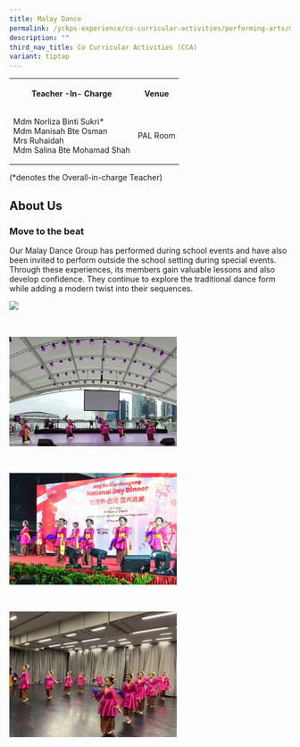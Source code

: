 ```yaml
---
title: Malay Dance
permalink: /yckps-experience/co-curricular-activities/performing-arts/malay-dance/
description: ""
third_nav_title: Co Curricular Activities (CCA)
variant: tiptap
---
```

<table style="minWidth: 50px">
<colgroup>
<col>
<col>
</colgroup>
<tbody>
<tr>
<th rowspan="1" colspan="1">
<p>Teacher -In- Charge</p>
</th>
<th rowspan="1" colspan="1">
<p>Venue</p>
</th>
</tr>
<tr>
<td rowspan="1" colspan="1">
<p>Mdm Norliza Binti Sukri*
<br>Mdm Manisah Bte Osman
<br>Mrs Ruhaidah
<br>Mdm Salina Bte Mohamad Shah</p>
</td>
<td rowspan="1" colspan="1">
<p>PAL Room</p>
</td>
</tr>
</tbody>
</table>
<p>(*denotes the Overall-in-charge Teacher)&nbsp;</p>
<h2>About Us</h2>
<h3><strong>Move to the beat</strong></h3>
<p>Our Malay Dance Group has performed during school events and have also
been invited to perform outside the school setting during special events.
Through these experiences, its members gain valuable lessons and also develop
confidence. They continue to explore the traditional dance form while adding
a modern twist into their sequences.</p>
<div class="isomer-image-wrapper">
<img style="width:300px;height:auto;" height="auto" width="100%" src="/images/2023/CCA/malay%20dance%20-%202023%20(1)%20-%20yu%20xin%20stella.jpg">
</div>
<p>
<br>
</p>
<div class="isomer-image-wrapper">
<img style="width:300px;height:auto;" height="auto" width="100%" src="/images/2023/CCA/malay%20dance%20-%20esplanade%20-%20yu%20xin%20stella.jpg">
</div>
<p>
<br>
</p>
<div class="isomer-image-wrapper">
<img style="width:300px;height:auto;" height="auto" width="100%" src="/images/2023/CCA/malay%20dance%20-%20ndd%202022%20-%20yu%20xin%20stella.jpeg">
</div>
<p>
<br>
</p>
<div class="isomer-image-wrapper">
<img style="width:300px;height:auto;" height="auto" width="100%" src="/images/2023/CCA/malay%20dance%201%20-%20yu%20xin%20stella.jpeg">
</div>
<p></p>